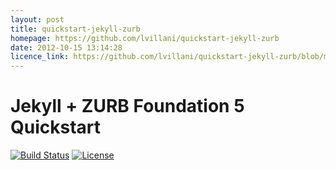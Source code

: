 ```yaml
---
layout: post
title: quickstart-jekyll-zurb
homepage: https://github.com/lvillani/quickstart-jekyll-zurb
date: 2012-10-15 13:14:28
licence_link: https://github.com/lvillani/quickstart-jekyll-zurb/blob/master/LICENSE.txt
---
```

# Jekyll + ZURB Foundation 5 Quickstart

[![Build Status](http://img.shields.io/travis/lvillani/quickstart-jekyll-zurb.svg?style=flat)](https://travis-ci.org/lvillani/quickstart-jekyll-zurb)
[![License](http://img.shields.io/badge/license-MIT-blue.svg?style=flat)](http://choosealicense.com/licenses/mit/)

